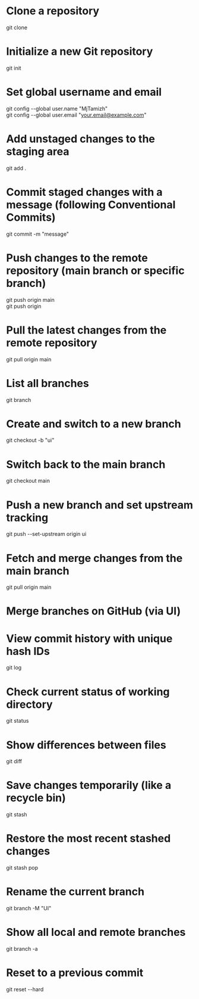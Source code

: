 # Clone a repository  
git clone <repo-url>  

# Initialize a new Git repository  
git init  

# Set global username and email  
git config --global user.name "MjTamizh"  
git config --global user.email "your.email@example.com"  

# Add unstaged changes to the staging area  
git add .  

# Commit staged changes with a message (following Conventional Commits)  
git commit -m "message"  

# Push changes to the remote repository (main branch or specific branch)  
git push origin main  
git push origin <branch>  

# Pull the latest changes from the remote repository  
git pull origin main  

# List all branches  
git branch  

# Create and switch to a new branch  
git checkout -b "ui"  

# Switch back to the main branch  
git checkout main  

# Push a new branch and set upstream tracking  
git push --set-upstream origin ui  

# Fetch and merge changes from the main branch  
git pull origin main  

# Merge branches on GitHub (via UI)  

# View commit history with unique hash IDs  
git log  

# Check current status of working directory  
git status  

# Show differences between files  
git diff  

# Save changes temporarily (like a recycle bin)  
git stash  

# Restore the most recent stashed changes  
git stash pop  

# Rename the current branch  
git branch -M "UI"  

# Show all local and remote branches  
git branch -a  

# Reset to a previous commit  
git reset --hard <commit-hash>  
